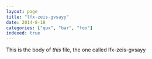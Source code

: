 ```yaml
---
layout: page
title: "lfx-zeis-gvsayy"
date: 2014-8-18
categories: ["qux", "bar", "foo"]
indexed: true
---
```

This is the body of _this_ file, the one called lfx-zeis-gvsayy
